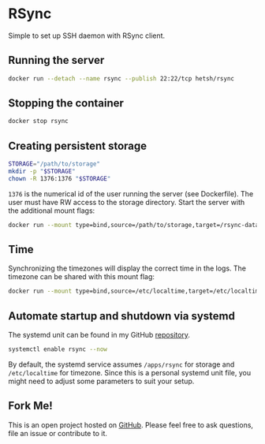 # RSync
Simple to set up SSH daemon with RSync client.

## Running the server
```bash
docker run --detach --name rsync --publish 22:22/tcp hetsh/rsync
```

## Stopping the container
```bash
docker stop rsync
```

## Creating persistent storage
```bash
STORAGE="/path/to/storage"
mkdir -p "$STORAGE"
chown -R 1376:1376 "$STORAGE"
```
`1376` is the numerical id of the user running the server (see Dockerfile).
The user must have RW access to the storage directory.
Start the server with the additional mount flags:
```bash
docker run --mount type=bind,source=/path/to/storage,target=/rsync-data ...
```

## Time
Synchronizing the timezones will display the correct time in the logs.
The timezone can be shared with this mount flag:
```bash
docker run --mount type=bind,source=/etc/localtime,target=/etc/localtime,readonly ...
```

## Automate startup and shutdown via systemd
The systemd unit can be found in my GitHub [repository](https://github.com/Hetsh/docker-rsync).
```bash
systemctl enable rsync --now
```
By default, the systemd service assumes `/apps/rsync` for storage and `/etc/localtime` for timezone.
Since this is a personal systemd unit file, you might need to adjust some parameters to suit your setup.

## Fork Me!
This is an open project hosted on [GitHub](https://github.com/Hetsh/docker-rsync).
Please feel free to ask questions, file an issue or contribute to it.
